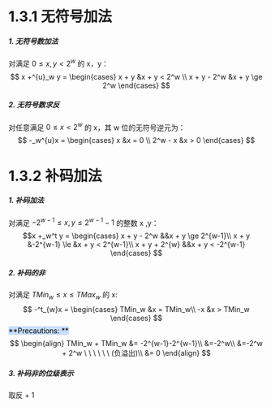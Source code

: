 # 1.3.1 无符号加法
##### 1. 无符号数加法
对满足 $0 \le x,y < 2^w$ 的 x，y：
$$
x +^{u}_w y = 
\begin{cases}
x + y &x + y < 2^w \\
x + y - 2^w &x + y \ge 2^w
\end{cases}
$$
##### 2. 无符号数求反
对任意满足 $0 \le x < 2^w$ 的 x，其 w 位的无符号逆元为：
$$
-_w^{u}x = 
\begin{cases}
x &x = 0 \\
2^w - x &x > 0
\end{cases}
$$

# 1.3.2 补码加法
##### 1. 补码加法
对满足 $-2^{w-1} \le x,y \le 2^{w-1} - 1$ 的整数 x ,y：
$$x +_w^t y = 
\begin{cases}
x + y - 2^w   &&x + y \ge 2^{w-1}\\
x + y &-2^{w-1} \le &x + y < 2^{w-1}\\
x + y + 2^{w} &&x + y < -2^{w-1}
\end{cases}
$$

##### 2. 补码的非
对满足 $TMin_w \le x \le TMax_w$ 的 x:
$$
-^t_{w}x = 
\begin{cases}
TMin_w  &x = TMin_w\\
-x &x > TMin_w
\end{cases}
$$
<mark style="background: #ADCCFFA6;">**Precautions: **</mark>
$$
\begin{align}
TMin_w + TMin_w &= -2^{w-1}-2^{w-1}\\
&=-2^w\\
&=-2^w + 2^w \ \ \ \ \ \ (负溢出)\\
&= 0
\end{align}
$$
##### 3. 补码非的位级表示
取反 + 1